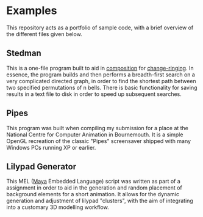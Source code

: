 # Examples
This repository acts as a portfolio of sample code, with a brief overview of the different files given below.

## Stedman
This is a one-file program built to aid in [composition](https://cccbr.org.uk/wp-content/uploads/2016/02/leary.pdf) for [change-ringing](https://en.wikipedia.org/wiki/Method_ringing). In essence, the program builds and then performs a breadth-first search on a very complicated directed graph, in order to find the shortest path between two specified permutations of n bells. There is basic functionality for saving results in a text file to disk in order to speed up subsequent searches.

## Pipes
This program was built when compiling my submission for a place at the National Centre for Computer Animation in Bournemouth. It is a simple OpenGL recreation of the classic  "Pipes" screensaver shipped with many Windows PCs running XP or earlier.

## Lilypad Generator
This MEL ([Maya](https://www.autodesk.co.uk/products/maya/overview) Embedded Language) script was written as part of a assignment in order to aid in the generation and random placement of background elements for a short animation. It allows for the dynamic generation and adjustment of lilypad "clusters", with the aim of integrating into a customary 3D modelling workflow.
